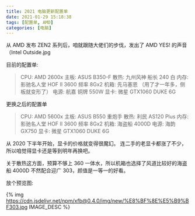 ```yaml
---
title: 2021 电脑更新配置单
date: 2021-01-29 15:18:38
tags: [配置单, AMD]
categories: [电脑]
---
```


从 AMD 发布 ZEN2 系列后，咱就跟随大佬们的步伐，发出了 AMD YES! 的声音（Intel Outside.jpg

<!--more-->

目前的配置单:

> CPU:  AMD 2600x
> 主板: ASUS B350-F
> 散热: 九州风神 船长 240 白
> 内存: 影驰名人堂 HOF II 3600 频率 8Gx2
> 机箱: 先马塞恩 （用了才一年多，侧板就变形了）
> 电源: 航嘉 铜牌 550W
> 显卡: 微星 GTX1060 DUKE 6G

更换之后的配置单

> CPU:  AMD 5600x
> 主板: ASUS B550 重炮手
> 散热: 利民 AS120 Plus
> 内存: 影驰名人堂 HOF II 3600 频率 8Gx2
> 机箱: 海盗船 4000D
> 电源: 海韵 GX750
> 显卡: 微星 GTX1060 DUKE 6G

从 2020 下半年开始，显卡的价格就变得很魔幻。
连二手的老显卡都涨了不少，所以咱觉得显卡还是等到明年再换吧。

关于散热这方面，预算不够上 360 一体水，所以机箱也选择了风道比较好的海盗船 4000D
不然配合迎广 303，颜值是一等一的好看。

放个预览图:

{% img https://cdn.jsdelivr.net/npm/xfb@0.4.0/img/new/%E8%BF%8E%E5%B9%BF303.jpg IMAGE_DESC %}
